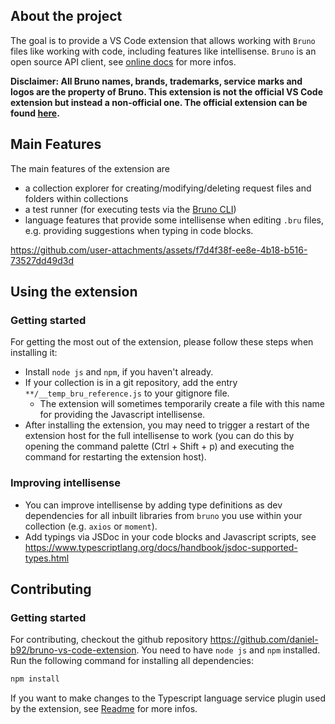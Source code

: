 ## About the project

The goal is to provide a VS Code extension that allows working with `Bruno` files like working with code, including features like intellisense. `Bruno` is an open source API client, see [online docs](https://docs.usebruno.com/) for more infos.

**Disclaimer: All Bruno names, brands, trademarks, service marks and logos are the property of Bruno. This extension is not the official VS Code extension but instead a non-official one. The official extension can be found [here](https://marketplace.visualstudio.com/items?itemName=bruno-api-client.bruno).**

## Main Features

The main features of the extension are

- a collection explorer for creating/modifying/deleting request files and folders within collections
- a test runner (for executing tests via the [Bruno CLI](https://www.npmjs.com/package/@usebruno/cli))
- language features that provide some intellisense when editing `.bru` files, e.g. providing suggestions when typing in code blocks. 

https://github.com/user-attachments/assets/f7d4f38f-ee8e-4b18-b516-73527dd49d3d



## Using the extension

### Getting started

For getting the most out of the extension, please follow these steps when installing it:

- Install `node js` and `npm`, if you haven't already.
- If your collection is in a git repository, add the entry `**/__temp_bru_reference.js` to your gitignore file.
  - The extension will sometimes temporarily create a file with this name for providing the Javascript intellisense.
- After installing the extension, you may need to trigger a restart of the extension host for the full intellisense to work (you can do this by opening the command palette (Ctrl + Shift + p) and executing the command for restarting the extension host).


### Improving intellisense
- You can improve intellisense by adding type definitions as dev dependencies for all inbuilt libraries from `bruno` you use within your collection (e.g. `axios` or `moment`).
- Add typings via JSDoc in your code blocks and Javascript scripts, see https://www.typescriptlang.org/docs/handbook/jsdoc-supported-types.html

## Contributing

### Getting started

For contributing, checkout the github repository https://github.com/daniel-b92/bruno-vs-code-extension.
You need to have `node js` and `npm` installed.
Run the following command for installing all dependencies:

```bash
npm install
```

If you want to make changes to the Typescript language service plugin used by the extension, see [Readme](./src/tsPlugin/README.md) for more infos.
